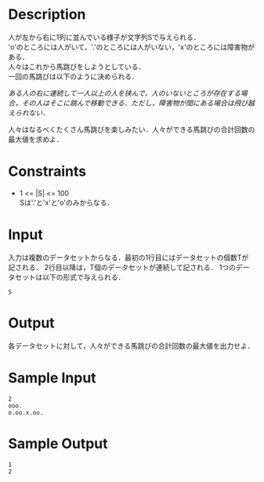 # Description
人が左から右に1列に並んでいる様子が文字列Sで与えられる．  
'o'のところには人がいて，'.'のところには人がいない，'x'のところには障害物がある．  
人々はこれから馬跳びをしようとしている．  
一回の馬跳びは以下のように決められる．  

*ある人の右に連続して一人以上の人を挟んで，人のいないところが存在する場合，その人はそこに跳んで移動できる．ただし，障害物が間にある場合は飛び越えられない．*

人々はなるべくたくさん馬跳びを楽しみたい．人々ができる馬跳びの合計回数の最大値を求めよ．

# Constraints
 - 1 <= |S| <= 100  
 Sは'.'と'x'と'o'のみからなる．

# Input
入力は複数のデータセットからなる．最初の1行目にはデータセットの個数Tが記される．
2行目以降は，T個のデータセットが連続して記される． 1つのデータセットは以下の形式で与えられる．

    S

# Output
各データセットに対して，人々ができる馬跳びの合計回数の最大値を出力せよ．

# Sample Input

    2
    ooo.
    o.oo.x.oo.

# Sample Output

    1
    2
